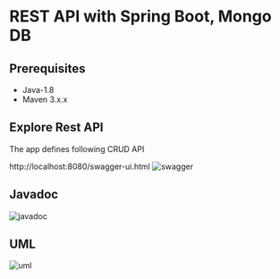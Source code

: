# REST API with Spring Boot, Mongo DB
## Prerequisites
  * Java-1.8
  * Maven 3.x.x
## Explore Rest API
The app defines following CRUD API

http://localhost:8080/swagger-ui.html 
![swagger](https://user-images.githubusercontent.com/34099797/73986554-34271d00-493e-11ea-934e-907ec6653be4.png)
## Javadoc 
![javadoc](https://user-images.githubusercontent.com/34099797/73986786-ce876080-493e-11ea-89a5-686ca6a64305.png)
## UML
![uml](https://user-images.githubusercontent.com/34099797/73986813-d8a95f00-493e-11ea-80be-25c2f975ad3c.png)









